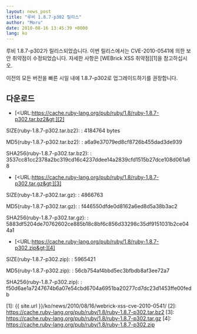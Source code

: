 ```yaml
---
layout: news_post
title: "루비 1.8.7-p302 릴리스"
author: "Moru"
date: 2010-08-16 13:45:39 +0000
lang: ko
---
```


루비 1.8.7-p302가 릴리스되었습니다. 이번 릴리스에서는 CVE-2010-0541에 의한 보안 취약점이 수정되었습니다.
자세한 사항은 [WEBrick XSS 취약점][1]을 참고하십시오.

이전의 모든 버전을 빠른 시일 내에 1.8.7-p302로 업그레이드하기를 권장합니다.

## 다운로드

* [&lt;URL:https://cache.ruby-lang.org/pub/ruby/1.8/ruby-1.8.7-p302.tar.bz2&gt;][2]

SIZE(ruby-1.8.7-p302.tar.bz2):
: 4184764 bytes

MD5(ruby-1.8.7-p302.tar.bz2):
: a6a9e37079ed8cf8726b455dad3de939

SHA256(ruby-1.8.7-p302.tar.bz2):
: 3537cc81cc2378a2bc319cd16c4237ddee14a2839cfd1515b27dce108d061a68

* [&lt;URL:https://cache.ruby-lang.org/pub/ruby/1.8/ruby-1.8.7-p302.tar.gz&gt;][3]

SIZE(ruby-1.8.7-p302.tar.gz):
: 4866763

MD5(ruby-1.8.7-p302.tar.gz):
: f446550dfde0d8162a6ed8d5a38b3ac2

SHA256(ruby-1.8.7-p302.tar.gz):
: 5883df5204de70762602ce885b18c8bf6c856d33298c35df9151031b2ce044a1

* [&lt;URL:https://cache.ruby-lang.org/pub/ruby/1.8/ruby-1.8.7-p302.zip&gt;][4]

SIZE(ruby-1.8.7-p302.zip):
: 5965421

MD5(ruby-1.8.7-p302.zip):
: 56cb754af4bbd5ec3bfbdb8af3ee72a7

SHA256(ruby-1.8.7-p302.zip):
: f50d6ae1a7247674b6a07e54cbd6704a6951ba20277cd7dc23d1453ffe00fedb



[1]: {{ site.url }}/ko/news/2010/08/16/webrick-xss-cve-2010-0541/
[2]: https://cache.ruby-lang.org/pub/ruby/1.8/ruby-1.8.7-p302.tar.bz2
[3]: https://cache.ruby-lang.org/pub/ruby/1.8/ruby-1.8.7-p302.tar.gz
[4]: https://cache.ruby-lang.org/pub/ruby/1.8/ruby-1.8.7-p302.zip
